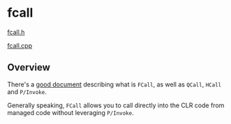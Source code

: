 # fcall

[fcall.h](https://github.com/dotnet/coreclr/blob/master/src/vm/fcall.h)

[fcall.cpp](https://github.com/dotnet/coreclr/blob/master/src/vm/fcall.cpp)

## Overview

There's a [good document](https://github.com/dotnet/coreclr/blob/master/Documentation/botr/mscorlib.md#calling-from-managed-to-native-code) describing what is `FCall`, as well as `QCall`, `HCall` and `P/Invoke`.

Generally speaking, `FCall` allows you to call directly into the CLR code from managed code without leveraging `P/Invoke`.